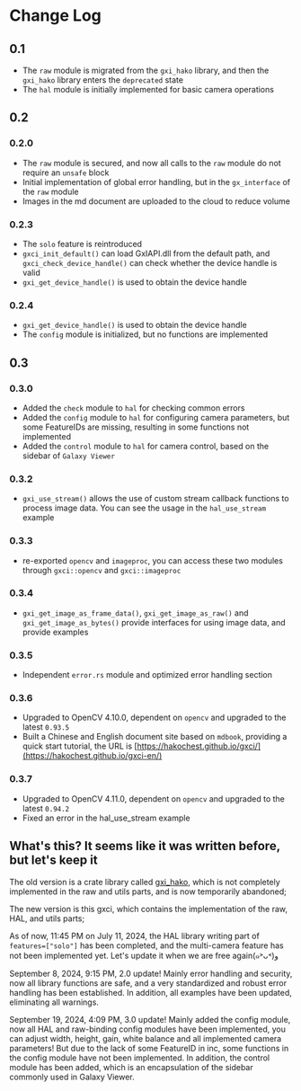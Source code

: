 # Change Log

## 0.1

- The `raw` module is migrated from the `gxi_hako` library, and then the `gxi_hako` library enters the `deprecated` state
- The `hal` module is initially implemented for basic camera operations

## 0.2

### 0.2.0

- The `raw` module is secured, and now all calls to the `raw` module do not require an `unsafe` block
- Initial implementation of global error handling, but in the `gx_interface` of the `raw` module
- Images in the md document are uploaded to the cloud to reduce volume

### 0.2.3

- The `solo` feature is reintroduced
- `gxci_init_default()` can load GxIAPI.dll from the default path, and `gxci_check_device_handle()` can check whether the device handle is valid
- `gxi_get_device_handle()` is used to obtain the device handle

### 0.2.4

- `gxi_get_device_handle()` is used to obtain the device handle
- The `config` module is initialized, but no functions are implemented

## 0.3

### 0.3.0

- Added the `check` module to `hal` for checking common errors
- Added the `config` module to `hal` for configuring camera parameters, but some FeatureIDs are missing, resulting in some functions not implemented
- Added the `control` module to `hal` for camera control, based on the sidebar of `Galaxy Viewer`

### 0.3.2

- `gxi_use_stream()` allows the use of custom stream callback functions to process image data. You can see the usage in the `hal_use_stream` example

### 0.3.3

- re-exported `opencv` and `imageproc`, you can access these two modules through `gxci::opencv` and `gxci::imageproc`

### 0.3.4

- `gxi_get_image_as_frame_data()`, `gxi_get_image_as_raw()` and `gxi_get_image_as_bytes()` provide interfaces for using image data, and provide examples

### 0.3.5

- Independent `error.rs` module and optimized error handling section

### 0.3.6

- Upgraded to OpenCV 4.10.0, dependent on `opencv` and upgraded to the latest `0.93.5`
- Built a Chinese and English document site based on `mdbook`, providing a quick start tutorial, the URL is [https://hakochest.github.io/gxci/](https://hakochest.github.io/gxci-en/)

### 0.3.7

- Upgraded to OpenCV 4.11.0, dependent on `opencv` and upgraded to the latest `0.94.2`
- Fixed an error in the hal_use_stream example

## What's this? It seems like it was written before, but let's keep it

The old version is a crate library called [gxi_hako](https://crates.io/crates/gxi_hako), which is not completely implemented in the raw and utils parts, and is now temporarily abandoned;

The new version is this gxci, which contains the implementation of the raw, HAL, and utils parts;

As of now, 11:45 PM on July 11, 2024, the HAL library writing part of `features=["solo"]` has been completed, and the multi-camera feature has not been implemented yet. Let's update it when we are free again(๑˃ᴗ˂)ﻭ

September 8, 2024, 9:15 PM, 2.0 update! Mainly error handling and security, now all library functions are safe, and a very standardized and robust error handling has been established. In addition, all examples have been updated, eliminating all warnings.

September 19, 2024, 4:09 PM, 3.0 update! Mainly added the config module, now all HAL and raw-binding config modules have been implemented, you can adjust width, height, gain, white balance and all implemented camera parameters! But due to the lack of some FeatureID in inc, some functions in the config module have not been implemented. In addition, the control module has been added, which is an encapsulation of the sidebar commonly used in Galaxy Viewer.
